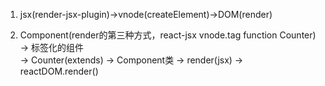 1. jsx(render-jsx-plugin)->vnode(createElement)->DOM(render)

2. Component(render的第三种方式，react-jsx vnode.tag function Counter) -> 标签化的组件     <br>
    -> Counter(extends) -> Component类 -> render(jsx) -> reactDOM.render()